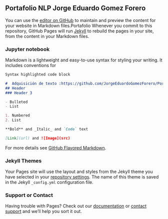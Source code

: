 ##  Portafolio NLP Jorge Eduardo Gomez Forero

You can use the [editor on GitHub](https://github.com/JorgeEduardoGomezForero/Portafolio-NLP/edit/gh-pages/index.md) to maintain and preview the content for your website in Markdown files.Portafolio
Whenever you commit to this repository, GitHub Pages will run [Jekyll](https://jekyllrb.com/) to rebuild the pages in your site, from the content in your Markdown files.

### Jupyter notebook

Markdown is a lightweight and easy-to-use syntax for styling your writing. It includes conventions for

```markdown
Syntax highlighted code block

#  Adquisición de texto :https://github.com/JorgeEduardoGomezForero/Portafolio-NLP/blob/main/01%20Adquisici%C3%B3n%20de%20textos.ipynb
## Header
### Header 3

- Bulleted
- List

1. Numbered
2. List

**Bold** and _Italic_ and `Code` text

[Link](url) and ![Image](src)
```

For more details see [GitHub Flavored Markdown](https://guides.github.com/features/mastering-markdown/).

### Jekyll Themes

Your Pages site will use the layout and styles from the Jekyll theme you have selected in your [repository settings](https://github.com/JorgeEduardoGomezForero/Portafolio-NLP/settings). The name of this theme is saved in the Jekyll `_config.yml` configuration file.

### Support or Contact

Having trouble with Pages? Check out our [documentation](https://docs.github.com/categories/github-pages-basics/) or [contact support](https://github.com/contact) and we’ll help you sort it out.
